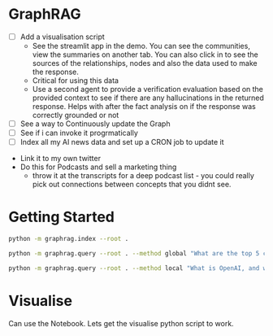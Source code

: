 # GraphRAG

- [ ] Add a visualisation script
  - See the streamlit app in the demo. You can see the communities, view the summaries on another tab. You can also click in to see the sources of the relationships, nodes and also the data used to make the response.
  - Critical for using this data
  - Use a second agent to provide a verification evaluation based on the provided context to see if there are any hallucinations in the returned response. Helps with after the fact analysis on if the response was correctly grounded or not
- [ ] See a way to Continuously update the Graph 
- [ ] See if i can invoke it progrmatically
- [ ] Index all my AI news data and set up a CRON job to update it
- Link it to my own twitter 
- Do this for Podcasts and sell a marketing thing
  - throw it at the transcripts for a deep podcast list - you could really pick out connections between concepts that you didnt see.

# Getting Started 

```bash
python -m graphrag.index --root .
```

```bash
python -m graphrag.query --root . --method global "What are the top 5 companies in the AI space?"
```

```bash
python -m graphrag.query --root . --method local "What is OpenAI, and what are the main relationships?"
```

# Visualise

Can use the Notebook. Lets get the visualise python script to work. 

